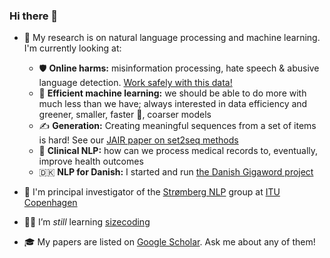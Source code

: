 ### Hi there 👋


- 🔭 My research is on natural language processing and machine learning. I'm currently looking at:
  - 🛡️ **Online harms:** misinformation processing, hate speech & abusive language detection. [Work safely with this data!](https://arxiv.org/abs/2204.14256)
  - 🌱 **Efficient machine learning:** we should be able to do more with much less than we have; always interested in data efficiency and greener, smaller, faster 🚀, coarser models
  - ✍️ **Generation:** Creating meaningful sequences from a set of items is hard! See our [JAIR paper on set2seq methods](https://dl.acm.org/doi/pdf/10.1613/jair.1.12839)
  - 🥼 **Clinical NLP:** how can we process medical records to, eventually, improve health outcomes
  - 🇩🇰 **NLP for Danish:** I started and run [the Danish Gigaword project](https://gigaword.dk)

- 🏢 I'm principal investigator of the [Strømberg NLP](https://stromberg.ai/) group at [ITU Copenhagen](https://en/itu.dk)

- 🧑‍🎓 I’m *still* learning [sizecoding](http://www.sizecoding.org/wiki/Main_Page)

- 🎓 My papers are listed on [Google Scholar](https://scholar.google.dk/citations?user=d8iwqa8AAAAJ&hl=en). Ask me about any of them!
